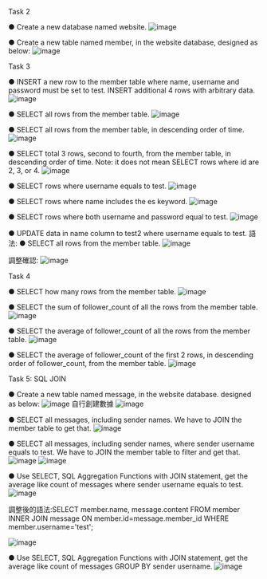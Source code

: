 
Task 2

● Create a new database named website.
![image](https://github.com/Justinkuo1053/wehelp/assets/57930354/433afb7a-12ed-4fc5-9ebb-040b9b4f59d8)

● Create a new table named member, in the website database, designed as below:
![image](https://github.com/Justinkuo1053/wehelp/assets/57930354/d1fa6b90-7967-43fc-8948-907ee93886e7)

Task 3

● INSERT a new row to the member table where name, username and password must
be set to test. INSERT additional 4 rows with arbitrary data.
![image](https://github.com/Justinkuo1053/wehelp/assets/57930354/a4114b56-426f-48b3-b5fc-a64cb47cca00)

● SELECT all rows from the member table.
![image](https://github.com/Justinkuo1053/wehelp/assets/57930354/eb8b6841-2559-4b7c-8712-8742da0dd7c6)

● SELECT all rows from the member table, in descending order of time.
![image](https://github.com/Justinkuo1053/wehelp/assets/57930354/b539d3f6-62ff-49fe-af02-3a5bd311e3b5)

● SELECT total 3 rows, second to fourth, from the member table, in descending order
of time. Note: it does not mean SELECT rows where id are 2, 3, or 4.
![image](https://github.com/Justinkuo1053/wehelp/assets/57930354/fb318913-a81e-4a25-b8b6-6ed21ff0038f)


● SELECT rows where username equals to test.
![image](https://github.com/Justinkuo1053/wehelp/assets/57930354/ddab54fd-30a9-4435-810d-952ff0ddde13)

● SELECT rows where name includes the es keyword.
![image](https://github.com/Justinkuo1053/wehelp/assets/57930354/460210b0-cc82-44e7-82cd-be87008f63bc)

● SELECT rows where both username and password equal to test.
![image](https://github.com/Justinkuo1053/wehelp/assets/57930354/1425c9f6-fa3b-4a26-aeb7-d79d7b56f1c1)

● UPDATE data in name column to test2 where username equals to test.
語法: ● SELECT all rows from the member table.
![image](https://github.com/Justinkuo1053/wehelp/assets/57930354/ee30a248-73a9-48da-9efe-4db737c94e09)

調整確認:
![image](https://github.com/Justinkuo1053/wehelp/assets/57930354/7218bcf2-a106-4d56-aa94-670c07ea99d6)


Task 4 

● SELECT how many rows from the member table.
![image](https://github.com/Justinkuo1053/wehelp/assets/57930354/64a1dd99-d383-4530-b326-5799b5bb1dde)

● SELECT the sum of follower_count of all the rows from the member table.
![image](https://github.com/Justinkuo1053/wehelp/assets/57930354/3d60b70b-8808-4111-bd8d-df6c6db347a1)

● SELECT the average of follower_count of all the rows from the member table.
![image](https://github.com/Justinkuo1053/wehelp/assets/57930354/e8e842fe-b148-476e-a7d7-bd67e6a65f87)

● SELECT the average of follower_count of the first 2 rows, in descending order of
follower_count, from the member table.
![image](https://github.com/Justinkuo1053/wehelp/assets/57930354/ac0a9156-24a0-429d-8f9d-0925d2e1c0ef)

Task 5: SQL JOIN

● Create a new table named message, in the website database. designed as below:
![image](https://github.com/Justinkuo1053/wehelp/assets/57930354/a20df365-4082-457c-af8b-a242ebf86054)
自行創建數據
![image](https://github.com/Justinkuo1053/wehelp/assets/57930354/15d76152-deb6-41db-9104-6f3a88db706c)

● SELECT all messages, including sender names. We have to JOIN the member table
to get that.
![image](https://github.com/Justinkuo1053/wehelp/assets/57930354/27f5992f-40c5-442e-b432-b393482377da)

● SELECT all messages, including sender names, where sender username equals to
test. We have to JOIN the member table to filter and get that.
![image](https://github.com/Justinkuo1053/wehelp/assets/57930354/79954163-b770-41e6-8bf6-118f351e6379)
![image](https://github.com/Justinkuo1053/wehelp/assets/57930354/dc31511f-6aa6-4621-8104-2ea056bdb51d)


● Use SELECT, SQL Aggregation Functions with JOIN statement, get the average like
count of messages where sender username equals to test.
![image](https://github.com/Justinkuo1053/wehelp/assets/57930354/0d388e8e-f6f4-41ee-b65b-28be705a8d80)

調整後的語法:SELECT member.name, message.content FROM member INNER JOIN message ON member.id=message.member_id
WHERE member.username='test';

![image](https://github.com/Justinkuo1053/wehelp/assets/57930354/9723c0f9-715f-42ff-a31f-32bfba0a49bc)


● Use SELECT, SQL Aggregation Functions with JOIN statement, get the average like
count of messages GROUP BY sender username.
![image](https://github.com/Justinkuo1053/wehelp/assets/57930354/498347cc-58ee-422e-a9e1-0b788aff290a)
